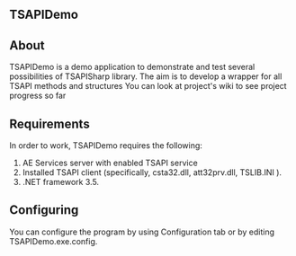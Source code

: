 ## TSAPIDemo

## About
TSAPIDemo is a demo application to demonstrate and test several possibilities of TSAPISharp library.
The aim is to develop a wrapper for all TSAPI methods and structures
You can look at project's wiki to see project progress so far

## Requirements
In order to work, TSAPIDemo requires the following:<br>
1)  AE Services server with enabled TSAPI service<br>
2)  Installed TSAPI client (specifically, csta32.dll, att32prv.dll, TSLIB.INI ).<br>
3)  .NET framework 3.5.<br>

## Configuring
You can configure the program by using Configuration tab or by editing TSAPIDemo.exe.config.
